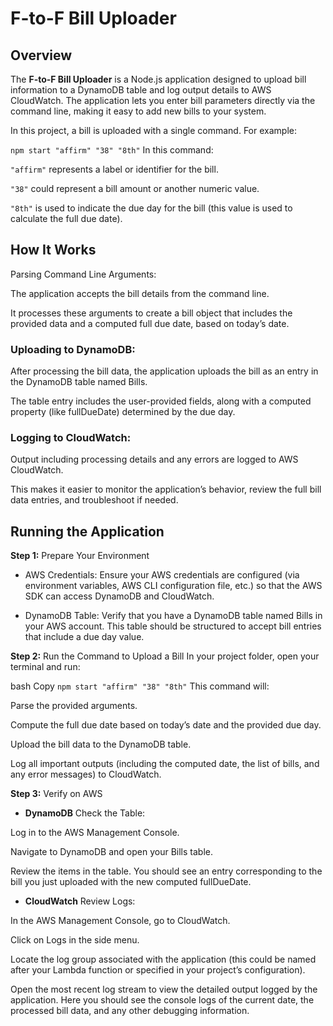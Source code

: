 # F-to-F Bill Uploader

## Overview

The **F-to-F Bill Uploader** is a Node.js application designed to upload bill information to a DynamoDB table and log output details to AWS CloudWatch. The application lets you enter bill parameters directly via the command line, making it easy to add new bills to your system.

In this project, a bill is uploaded with a single command. For example:

`npm start "affirm" "38" "8th"`
In this command:

`"affirm"` represents a label or identifier for the bill.

`"38"` could represent a bill amount or another numeric value.

`"8th"` is used to indicate the due day for the bill (this value is used to calculate the full due date).

## How It Works
Parsing Command Line Arguments:

The application accepts the bill details from the command line.

It processes these arguments to create a bill object that includes the provided data and a computed full due date, based on today’s date.

### Uploading to DynamoDB:

After processing the bill data, the application uploads the bill as an entry in the DynamoDB table named Bills.

The table entry includes the user-provided fields, along with a computed property (like fullDueDate) determined by the due day.

### Logging to CloudWatch:

Output including processing details and any errors are logged to AWS CloudWatch.

This makes it easier to monitor the application’s behavior, review the full bill data entries, and troubleshoot if needed.

## Running the Application

**Step 1:** Prepare Your Environment

- AWS Credentials:
Ensure your AWS credentials are configured (via environment variables, AWS CLI configuration file, etc.) so that the AWS SDK can access DynamoDB and CloudWatch.

- DynamoDB Table:
Verify that you have a DynamoDB table named Bills in your AWS account. This table should be structured to accept bill entries that include a due day value.


**Step 2:** Run the Command to Upload a Bill
In your project folder, open your terminal and run:

bash
Copy
`npm start "affirm" "38" "8th"`
This command will:

Parse the provided arguments.

Compute the full due date based on today’s date and the provided due day.

Upload the bill data to the DynamoDB table.

Log all important outputs (including the computed date, the list of bills, and any error messages) to CloudWatch.



**Step 3:** Verify on AWS
- **DynamoDB**
Check the Table:

Log in to the AWS Management Console.

Navigate to DynamoDB and open your Bills table.

Review the items in the table. You should see an entry corresponding to the bill you just uploaded with the new computed fullDueDate.

- **CloudWatch**
Review Logs:

In the AWS Management Console, go to CloudWatch.

Click on Logs in the side menu.

Locate the log group associated with the application (this could be named after your Lambda function or specified in your project’s configuration).

Open the most recent log stream to view the detailed output logged by the application. Here you should see the console logs of the current date, the processed bill data, and any other debugging information.
